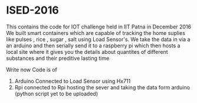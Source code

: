 # ISED-2016
This contains the code for IOT challenge held in IIT Patna in December 2016
We built smart containers which are capable of tracking the home suplies like pulses , rice , sugar , salt 
using Load Sensor's.
We take the data in via a an arduino and then serially send it to a raspberry pi which then hosts a local site where it gives you
the details about quantites of different substances and their preditive lasting time

Write now Code is of
1. Arduino Connected to Load Sensor using Hx711
2. Rpi connected to Rpi hosting the sever and taking the data form arduino
(python script yet to be uploaded)

